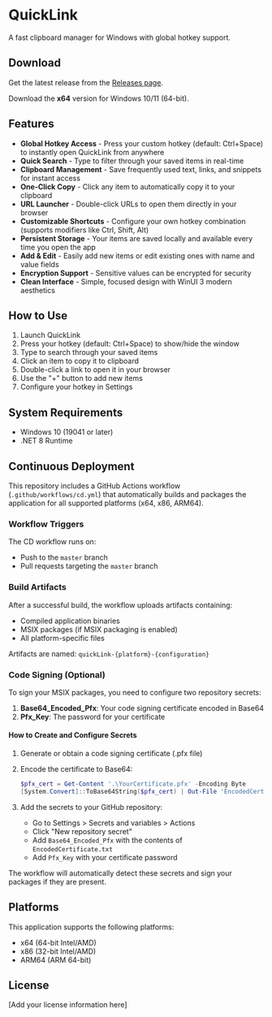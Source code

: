 # QuickLink

A fast clipboard manager for Windows with global hotkey support.

## Download

Get the latest release from the [Releases page](https://github.com/miskibin/quickLink/releases).

Download the **x64** version for Windows 10/11 (64-bit).

## Features

- **Global Hotkey Access** - Press your custom hotkey (default: Ctrl+Space) to instantly open QuickLink from anywhere
- **Quick Search** - Type to filter through your saved items in real-time
- **Clipboard Management** - Save frequently used text, links, and snippets for instant access
- **One-Click Copy** - Click any item to automatically copy it to your clipboard
- **URL Launcher** - Double-click URLs to open them directly in your browser
- **Customizable Shortcuts** - Configure your own hotkey combination (supports modifiers like Ctrl, Shift, Alt)
- **Persistent Storage** - Your items are saved locally and available every time you open the app
- **Add & Edit** - Easily add new items or edit existing ones with name and value fields
- **Encryption Support** - Sensitive values can be encrypted for security
- **Clean Interface** - Simple, focused design with WinUI 3 modern aesthetics

## How to Use

1. Launch QuickLink
2. Press your hotkey (default: Ctrl+Space) to show/hide the window
3. Type to search through your saved items
4. Click an item to copy it to clipboard
5. Double-click a link to open it in your browser
6. Use the "+" button to add new items
7. Configure your hotkey in Settings

## System Requirements

- Windows 10 (19041 or later)
- .NET 8 Runtime

## Continuous Deployment

This repository includes a GitHub Actions workflow (`.github/workflows/cd.yml`) that automatically builds and packages the application for all supported platforms (x64, x86, ARM64).

### Workflow Triggers

The CD workflow runs on:
- Push to the `master` branch
- Pull requests targeting the `master` branch

### Build Artifacts

After a successful build, the workflow uploads artifacts containing:
- Compiled application binaries
- MSIX packages (if MSIX packaging is enabled)
- All platform-specific files

Artifacts are named: `quickLink-{platform}-{configuration}`

### Code Signing (Optional)

To sign your MSIX packages, you need to configure two repository secrets:

1. **Base64_Encoded_Pfx**: Your code signing certificate encoded in Base64
2. **Pfx_Key**: The password for your certificate

#### How to Create and Configure Secrets

1. Generate or obtain a code signing certificate (.pfx file)

2. Encode the certificate to Base64:
   ```powershell
   $pfx_cert = Get-Content '.\YourCertificate.pfx' -Encoding Byte
   [System.Convert]::ToBase64String($pfx_cert) | Out-File 'EncodedCertificate.txt'
   ```

3. Add the secrets to your GitHub repository:
   - Go to Settings > Secrets and variables > Actions
   - Click "New repository secret"
   - Add `Base64_Encoded_Pfx` with the contents of `EncodedCertificate.txt`
   - Add `Pfx_Key` with your certificate password

The workflow will automatically detect these secrets and sign your packages if they are present.

## Platforms

This application supports the following platforms:
- x64 (64-bit Intel/AMD)
- x86 (32-bit Intel/AMD)
- ARM64 (ARM 64-bit)

## License

[Add your license information here]
